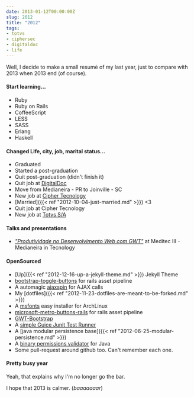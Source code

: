 ```yaml
---
date: 2013-01-12T00:00:00Z
slug: 2012
title: "2012"
tags:
- totvs
- ciphersec
- digitaldoc
- life
---
```


Well, I decide to make a small resumè of my last year, just to compare with 2013
when 2013 end (of course).

#### Start learning...

- Ruby
- Ruby on Rails
- CoffeeScript
- LESS
- SASS
- Erlang
- Haskell

#### Changed Life, city, job, marital status...

- Graduated
- Started a post-graduation
- Quit post-graduation (didn't finish it)
- Quit job at [DigitalDoc](https://digitaldoc.com.br)
- Move from Medianeira - PR to Joinville - SC
- New job at [Cipher Tecnology](http://www.cipher.com)
- [Married]({{< ref "2012-10-04-just-married.md" >}}) <3
- Quit job at Cipher Tecnology
- New job at [Totvs S/A](http://www.totvs.com)

#### Talks and presentations

- [_"Produtividade no Desenvolvimento Web com GWT"_](https://github.com/caarlos0/meditec)
  at Meditec III - Medianeira in Tecnology

#### OpenSourced

- [Up]({{< ref "2012-12-16-up-a-jekyll-theme.md" >}}) Jekyll Theme
- [bootstrap-toggle-buttons](https://github.com/caarlos0/rails-bootstrap-toggle-buttons)
  for rails asset pipeline
- A automagic [ajaxspin](https://github.com/caarlos0/ajaxspin) for AJAX calls
- My [dotfiles]({{< ref "2012-11-23-dotfiles-are-meant-to-be-forked.md" >}})
- A [msfonts](https://github.com/caarlos0/msfonts) easy installer for ArchLinux
- [microsoft-metro-buttons-rails](https://github.com/caarlos0/css3-microsoft-metro-buttons-rails)
  for rails asset pipeline
- [GWT-Bootstrap](http://gwtbootstrap.github.com/)
- A [simple Guice Junit Test Runner](https://github.com/caarlos0/gunit)
- A [java modular persistence base]({{< ref "2012-06-25-modular-persistence.md" >}})
- A [binary permissions validator](https://github.com/caarlos0/lila) for Java
- Some pull-request around github too. Can't remember each one.

#### Pretty busy year

Yeah, that explains why I'm no longer go the bar.

I hope that 2013 is calmer. (_baaaaaaar_)
